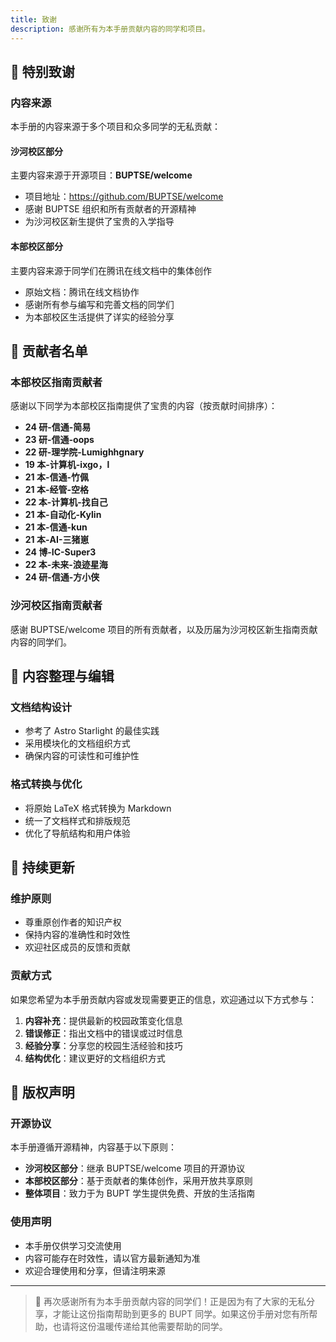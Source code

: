 ```yaml
---
title: 致谢
description: 感谢所有为本手册贡献内容的同学和项目。
---
```


## 🙏 特别致谢

### 内容来源

本手册的内容来源于多个项目和众多同学的无私贡献：

#### 沙河校区部分
主要内容来源于开源项目：**BUPTSE/welcome**
- 项目地址：https://github.com/BUPTSE/welcome
- 感谢 BUPTSE 组织和所有贡献者的开源精神
- 为沙河校区新生提供了宝贵的入学指导

#### 本部校区部分
主要内容来源于同学们在腾讯在线文档中的集体创作
- 原始文档：腾讯在线文档协作
- 感谢所有参与编写和完善文档的同学们
- 为本部校区生活提供了详实的经验分享

## 👥 贡献者名单

### 本部校区指南贡献者

感谢以下同学为本部校区指南提供了宝贵的内容（按贡献时间排序）：

- **24 研-信通-简易**
- **23 研-信通-oops**
- **22 研-理学院-Lumighhgnary**
- **19 本-计算机-ixgo，l**
- **21 本-信通-竹佩**
- **21 本-经管-空格**
- **22 本-计算机-找自己**
- **21 本-自动化-Kylin**
- **21 本-信通-kun**
- **21 本-AI-三猪崽**
- **24 博-IC-Super3**
- **22 本-未来-浪迹星海**
- **24 研-信通-方小侠**

### 沙河校区指南贡献者

感谢 BUPTSE/welcome 项目的所有贡献者，以及历届为沙河校区新生指南贡献内容的同学们。

## 📝 内容整理与编辑

### 文档结构设计
- 参考了 Astro Starlight 的最佳实践
- 采用模块化的文档组织方式
- 确保内容的可读性和可维护性

### 格式转换与优化
- 将原始 LaTeX 格式转换为 Markdown
- 统一了文档样式和排版规范
- 优化了导航结构和用户体验

## 🔄 持续更新

### 维护原则
- 尊重原创作者的知识产权
- 保持内容的准确性和时效性
- 欢迎社区成员的反馈和贡献

### 贡献方式
如果您希望为本手册贡献内容或发现需要更正的信息，欢迎通过以下方式参与：

1. **内容补充**：提供最新的校园政策变化信息
2. **错误修正**：指出文档中的错误或过时信息
3. **经验分享**：分享您的校园生活经验和技巧
4. **结构优化**：建议更好的文档组织方式

## 📄 版权声明

### 开源协议
本手册遵循开源精神，内容基于以下原则：

- **沙河校区部分**：继承 BUPTSE/welcome 项目的开源协议
- **本部校区部分**：基于贡献者的集体创作，采用开放共享原则
- **整体项目**：致力于为 BUPT 学生提供免费、开放的生活指南

### 使用声明
- 本手册仅供学习交流使用
- 内容可能存在时效性，请以官方最新通知为准
- 欢迎合理使用和分享，但请注明来源

---

> 💝 再次感谢所有为本手册贡献内容的同学们！正是因为有了大家的无私分享，才能让这份指南帮助到更多的 BUPT 同学。如果这份手册对您有所帮助，也请将这份温暖传递给其他需要帮助的同学。
